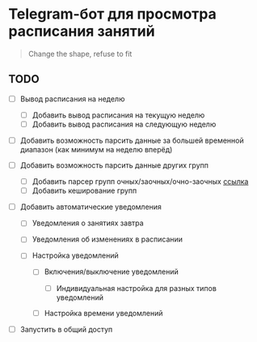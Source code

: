 # Telegram-бот для просмотра расписания занятий

> Change the shape, refuse to fit

## TODO

- [ ] Вывод расписания на неделю

  - [ ] Добавить вывод расписания на текущую неделю
  - [ ] Добавить вывод расписания на следующую неделю

- [ ] Добавить возможность парсить данные за большей временной диапазон (как минимум на неделю вперёд)
- [ ] Добавить возможность парсить данные других групп

  - [ ] Добавить парсер групп очных/заочных/очно-заочных [ссылка](https://ies.unitech-mo.ru/schedule_list_groups?i=0&f=1&k=0)
  - [ ] Добавить кеширование групп

- [ ] Добавить автоматические уведомления

  - [ ] Уведомления о занятиях завтра
  - [ ] Уведомления об изменениях в расписании
  - [ ] Настройка уведомлений

    - [ ] Включения/выключение уведомлений

      - [ ] Индивидуальная настройка для разных типов уведомлений

    - [ ] Настройка времени уведомлений

- [ ] Запустить в общий доступ
